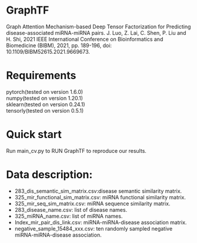 # GraphTF
Graph Attention Mechanism-based Deep Tensor Factorization for Predicting disease-associated miRNA-miRNA pairs.
J. Luo, Z. Lai, C. Shen, P. Liu and H. Shi, 2021 IEEE International Conference on Bioinformatics and Biomedicine (BIBM), 2021, pp. 189-196, doi: 10.1109/BIBM52615.2021.9669673.
# Requirements
  pytorch(tested on version 1.6.0)  
  numpy(tested on version 1.20.1)  
  sklearn(tested on version 0.24.1)  
  tensorly(tested on version 0.5.1)  

# Quick start
Run main_cv.py to RUN GraphTF to reproduce our results.

# Data description:
* 283_dis_semantic_sim_matrix.csv:disease semantic similarity matrix.   
* 325_mir_functional_sim_matrix.csv: miRNA functional similarity matrix.   
* 325_mir_seq_sim_matrix.csv: miRNA sequence similarity matrix.  
* 283_disease_name.csv: list of disease names.   
* 325_miRNA_name.csv: list of miRNA names.   
* Index_mir_pair_dis_link.csv: miRNA-miRNA-disease association matrix.  
* negative_sample_15484_xxx.csv: ten randomly sampled negative miRNA-miRNA-disease association.
